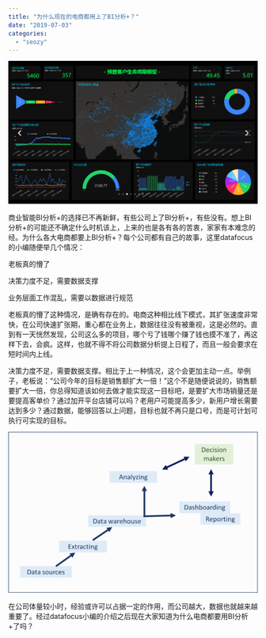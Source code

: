 ```yaml
---
title: "为什么现在的电商都用上了BI分析+？"
date: "2019-07-03"
categories: 
  - "seozy"
---
```


![](images/word-image-22.png)

商业智能BI分析+的选择已不再新鲜，有些公司上了BI分析+，有些没有。想上BI分析+的可能还不确定什么时机该上，上来的也是各有各的苦衷，家家有本难念的经。为什么各大电商都要上BI分析+？每个公司都有自己的故事，这里datafocus的小编随便举几个情况：

老板真的懵了

决策力度不足，需要数据支撑

业务层面工作混乱，需要以数据进行规范

老板真的懵了这种情况，是确有存在的。电商这种相比线下模式，其扩张速度非常快，在公司快速扩张期，重心都在业务上，数据往往没有被重视，这是必然的。直到有一天恍然发现，公司这么多的项目，哪个亏了钱哪个赚了钱也摸不准了，再这样下去，会疯。这样，也就不得不将公司数据分析提上日程了，而且一般会要求在短时间内上线。

决策力度不足，需要数据支撑。相比于上一种情况，这个会更加主动一点。举例子，老板说：“公司今年的目标是销售额扩大一倍！”这个不是随便说说的，销售额要扩大一倍，你总得知道该如何去做才能实现这一目标吧，是要扩大市场销量还是要提高客单价？通过加开平台店铺可以吗？老用户可能提高多少，新用户增长需要达到多少？通过数据，能够回答以上问题，目标也就不再只是口号，而是可计划可执行可实现的目标。

![](images/word-image-16.png)

在公司体量较小时，经验或许可以占据一定的作用，而公司越大，数据也就越来越重要了。经过datafocus小编的介绍之后现在大家知道为什么电商都要用BI分析+了吗？
